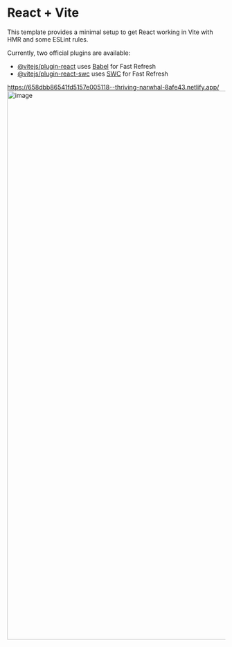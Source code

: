 # React + Vite

This template provides a minimal setup to get React working in Vite with HMR and some ESLint rules.

Currently, two official plugins are available:

- [@vitejs/plugin-react](https://github.com/vitejs/vite-plugin-react/blob/main/packages/plugin-react/README.md) uses [Babel](https://babeljs.io/) for Fast Refresh
- [@vitejs/plugin-react-swc](https://github.com/vitejs/vite-plugin-react-swc) uses [SWC](https://swc.rs/) for Fast Refresh

https://658dbb86541fd5157e005118--thriving-narwhal-8afe43.netlify.app/
<img width="1265" alt="image" src="https://github.com/Dhanarajb/I18next/assets/88299676/a85fdd1c-294f-459e-95b5-e8f5e2a627c5">

